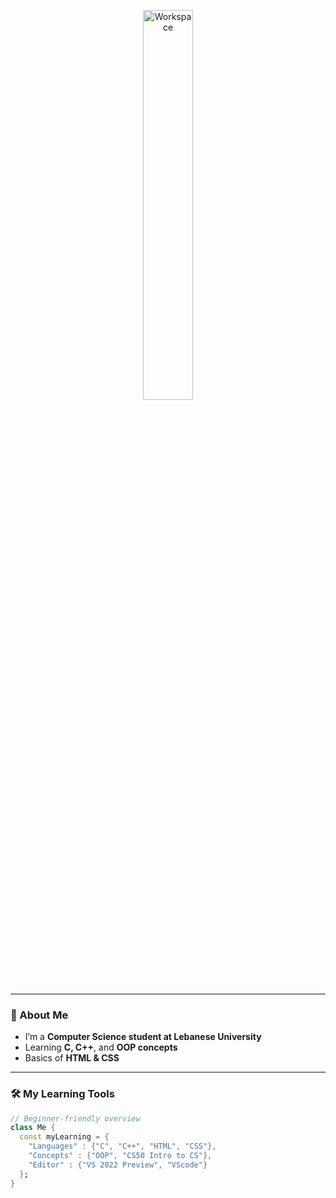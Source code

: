 <div align="center">


<img src="https://github.com/SP-XD/SP-XD/blob/main/images/dev-working_rounded.gif?raw=true" alt="Workspace" width="40%"/><br> 

<summary></summary>



</div>

<hr>

### 👋 About Me
- I’m a **Computer Science student at Lebanese University**  
- Learning **C, C++**, and **OOP concepts**  
- Basics of **HTML & CSS**   

---

### 🛠 My Learning Tools

```dart
// Beginner-friendly overview
class Me {
  const myLearning = {
    "Languages" : {"C", "C++", "HTML", "CSS"},
    "Concepts" : {"OOP", "CS50 Intro to CS"},
    "Editor" : {"VS 2022 Preview", "VScode"}
  };
}
